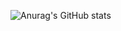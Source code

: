 ![Anurag's GitHub stats](https://github-readme-stats.vercel.app/api?username=UdonDa&count_private=true&bg_color=30,e96443,904e95&title_color=fff&text_color=fff)

<!--
**UdonDa/UdonDa** is a ✨ _special_ ✨ repository because its `README.md` (this file) appears on your GitHub profile.

Here are some ideas to get you started:

- 🔭 I’m currently working on ...
- 🌱 I’m currently learning ...
- 👯 I’m looking to collaborate on ...
- 🤔 I’m looking for help with ...
- 💬 Ask me about ...
- 📫 How to reach me: ...
- 😄 Pronouns: ...
- ⚡ Fun fact: ...
-->

